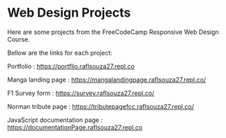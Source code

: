 # Web Design Projects

Here are some projects from the FreeCodeCamp Responsive Web Design Course.

Bellow are the links for each project: 

Portfolio : https://portflio.raflsouza27.repl.co

Manga landing page : https://mangalandingpage.raflsouza27.repl.co/

F1 Survey form : https://survey.raflsouza27.repl.co/

Norman tribute page : https://tributepagefcc.raflsouza27.repl.co/

JavaScript documentation page : https://documentationPage.raflsouza27.repl.co
